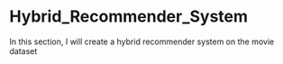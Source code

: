 # Hybrid_Recommender_System
 In this section, I will create a hybrid recommender system on the movie dataset 
